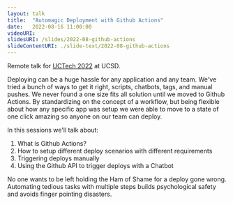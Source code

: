 ```yaml
---
layout: talk
title:  "Automagic Deployment with Github Actions"
date:   2022-08-16 11:00:00
videoURI:
slidesURI: /slides/2022-08-github-actions
slideContentURI: ./slide-text/2022-08-github-actions
---
```


Remote talk for [UCTech 2022](https://uctech.ucsd.edu/) at UCSD.

Deploying can be a huge hassle for any application and any team. We've tried a bunch of ways to get it right, scripts, chatbots, tags, and manual pushes. We never found a one size fits all solution until we moved to Github Actions. By standardizing on the concept of a workflow, but being flexible about how any specific app was setup we were able to move to a state of one click amazing so anyone on our team can deploy.

In this sessions we'll talk about:
1) What is Github Actions?
2) How to setup different deploy scenarios with different requirements
3) Triggering deploys manually
4) Using the Github API to trigger deploys with a Chatbot

No one wants to be left holding the Ham of Shame for a deploy gone wrong. Automating tedious tasks with multiple steps builds psychological safety and avoids finger pointing disasters.
